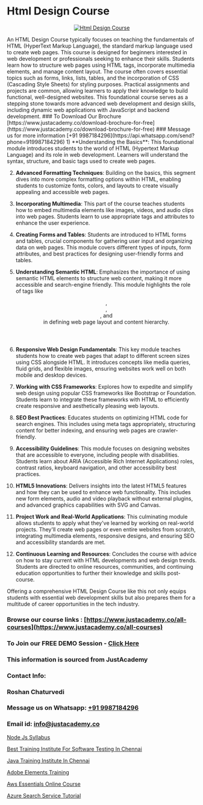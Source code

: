 # Html Design Course

<p align="center">
  <a href="https://justacademy.co/course-detail/html-training">
    <img src="https://justacademy.co/storage2/course_image/1676636567_course_image.webp" alt="Html Design Course">
  </a>
</p>
An HTML Design Course typically focuses on teaching the fundamentals of HTML (HyperText Markup Language), the standard markup language used to create web pages. This course is designed for beginners interested in web development or professionals seeking to enhance their skills. Students learn how to structure web pages using HTML tags, incorporate multimedia elements, and manage content layout. The course often covers essential topics such as forms, links, lists, tables, and the incorporation of CSS (Cascading Style Sheets) for styling purposes. Practical assignments and projects are common, allowing learners to apply their knowledge to build functional, well-designed websites. This foundational course serves as a stepping stone towards more advanced web development and design skills, including dynamic web applications with JavaScript and backend development.
### To Download Our Brochure [https://www.justacademy.co/download-brochure-for-free](https://www.justacademy.co/download-brochure-for-free)
### Message us for more information [+91 9987184296](https://api.whatsapp.com/send?phone=919987184296)
1) **Understanding the Basics**: This foundational module introduces students to the world of HTML (Hypertext Markup Language) and its role in web development. Learners will understand the syntax, structure, and basic tags used to create web pages.

2) **Advanced Formatting Techniques**: Building on the basics, this segment dives into more complex formatting options within HTML, enabling students to customize fonts, colors, and layouts to create visually appealing and accessible web pages.

3) **Incorporating Multimedia**: This part of the course teaches students how to embed multimedia elements like images, videos, and audio clips into web pages. Students learn to use appropriate tags and attributes to enhance the user experience.

4) **Creating Forms and Tables**: Students are introduced to HTML forms and tables, crucial components for gathering user input and organizing data on web pages. This module covers different types of inputs, form attributes, and best practices for designing user-friendly forms and tables.

5) **Understanding Semantic HTML**: Emphasizes the importance of using semantic HTML elements to structure web content, making it more accessible and search-engine friendly. This module highlights the role of tags like <header>, <footer>, <article>, and <section> in defining web page layout and content hierarchy.

6) **Responsive Web Design Fundamentals**: This key module teaches students how to create web pages that adapt to different screen sizes using CSS alongside HTML. It introduces concepts like media queries, fluid grids, and flexible images, ensuring websites work well on both mobile and desktop devices.

7) **Working with CSS Frameworks**: Explores how to expedite and simplify web design using popular CSS frameworks like Bootstrap or Foundation. Students learn to integrate these frameworks with HTML to efficiently create responsive and aesthetically pleasing web layouts.

8) **SEO Best Practices**: Educates students on optimizing HTML code for search engines. This includes using meta tags appropriately, structuring content for better indexing, and ensuring web pages are crawler-friendly.

9) **Accessibility Guidelines**: This module focuses on designing websites that are accessible to everyone, including people with disabilities. Students learn about ARIA (Accessible Rich Internet Applications) roles, contrast ratios, keyboard navigation, and other accessibility best practices.

10) **HTML5 Innovations**: Delivers insights into the latest HTML5 features and how they can be used to enhance web functionality. This includes new form elements, audio and video playback without external plugins, and advanced graphics capabilities with SVG and Canvas.

11) **Project Work and Real-World Applications**: This culminating module allows students to apply what they've learned by working on real-world projects. They'll create web pages or even entire websites from scratch, integrating multimedia elements, responsive designs, and ensuring SEO and accessibility standards are met.

12) **Continuous Learning and Resources**: Concludes the course with advice on how to stay current with HTML developments and web design trends. Students are directed to online resources, communities, and continuing education opportunities to further their knowledge and skills post-course.

Offering a comprehensive HTML Design Course like this not only equips students with essential web development skills but also prepares them for a multitude of career opportunities in the tech industry.

### Browse our course links : [https://www.justacademy.co/all-courses](https://www.justacademy.co/all-courses) 
### To Join our FREE DEMO Session - [Click Here](https://www.justacademy.co/register-for-course-demo)


### This information is sourced from JustAcademy
### Contact Info:
### Roshan Chaturvedi
### Message us on Whatsapp: [+91 9987184296](https://api.whatsapp.com/send?phone=919987184296)
### Email id: [info@justacademy.co](mailto:info@justacademy.co)
                
[Node Js Syllabus](https://www.linkedin.com/pulse/node-js-syllabus-justacademy-cupertino-v1clc?trackingId=bKu%2Bx%2BKYLXCEKo3Zv41oKg%3D%3D&lipi=urn%3Ali%3Apage%3Ad_flagship3_company_admin%3BgBhGnALRQwW8mE6l8mJTTg%3D%3D)

[Best Training Institute For Software Testing In Chennai](https://www.linkedin.com/pulse/best-training-institute-software-testing-chennai-2ywhe?trackingId=4nwjcBmZYKL25y9jBRNzpw%3D%3D&lipi=urn%3Ali%3Apage%3Ad_flagship3_company_admin%3Bk9oA%2BVOQTPioabiM45wXSA%3D%3D)

[Java Training Institute In Chennai](https://medium.com/@roneet705/java-training-institute-in-chennai-ad962168e094)

[Adobe Elements Training](https://medium.com/@mistersumit961/adobe-elements-training-27507d5632ef)

[Aws Essentials Online Course](https://justacademyin.github.io/justacademy/aws-essentials-online-course)

[Azure Search Service Tutorial](https://justacademyin.github.io/justacademy/azure-search-service-tutorial)

